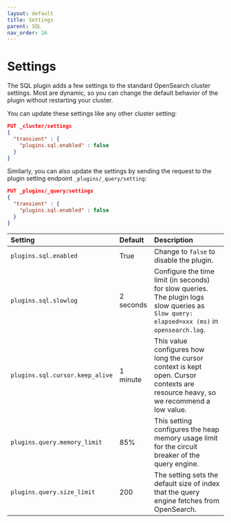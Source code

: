 ```yaml
---
layout: default
title: Settings
parent: SQL
nav_order: 16
---
```


# Settings

The SQL plugin adds a few settings to the standard OpenSearch cluster settings. Most are dynamic, so you can change the default behavior of the plugin without restarting your cluster.

You can update these settings like any other cluster setting:

```json
PUT _cluster/settings
{
  "transient" : {
    "plugins.sql.enabled" : false
  }
}
```

Similarly, you can also update the settings by sending the request to the plugin setting endpoint `_plugins/_query/setting`:
```json
PUT _plugins/_query/settings
{
  "transient" : {
    "plugins.sql.enabled" : false
  }
}
```

Setting | Default | Description
:--- | :--- | :---
`plugins.sql.enabled` | True | Change to `false` to disable the plugin.
`plugins.sql.slowlog` | 2 seconds | Configure the time limit (in seconds) for slow queries. The plugin logs slow queries as `Slow query: elapsed=xxx (ms)` in `opensearch.log`.
`plugins.sql.cursor.keep_alive` | 1 minute | This value configures how long the cursor context is kept open. Cursor contexts are resource heavy, so we recommend a low value.
`plugins.query.memory_limit` | 85% | This setting configures the heap memory usage limit for the circuit breaker of the query engine.
`plugins.query.size_limit` | 200 | The setting sets the default size of index that the query engine fetches from OpenSearch.

